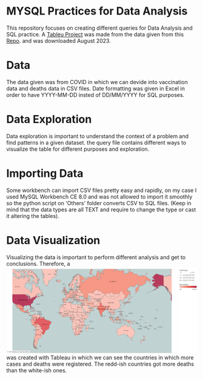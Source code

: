 # MYSQL Practices for Data Analysis 

This repository focuses on creating different queries for Data Analysis and SQL practice.
A [Tableu Project](https://public.tableau.com/app/profile/miguel.figarola/viz/CovidVisualization_16932680165500/CasesandDeaths#1) was made from the data given from this [Repo](https://ourworldindata.org/covid-deaths).
and was downloaded August 2023.

# Data
The data given was from COVID in which we can devide into vaccination data and deaths data in CSV files. 
Date formatting was given in Excel in order to have YYYY-MM-DD insted of DD/MM/YYYY for SQL purposes.

# Data Exploration
Data exploration is important to understand the context of a problem and find patterns in a given dataset.
the query file contains different ways to visualize the table for different purposes and exploration.

# Importing Data
Some workbench can import CSV files pretty easy and rapidly, on my case I used MySQL Workbench CE 8.0
and was not allowed to import it smoothly so the python script on 'Others' folder converts CSV to SQL files.
(Keep in mind that the data types are all TEXT and require to change the type or cast it altering the tables).

# Data Visualization
Visualizing the data is important to perform different analysis and get to conclusions. Therefore,
a ![Map](Others/Cases_and_Deaths.png) was created with Tableau in which we can see the countries in which
more cases and deaths were registered. The redd-ish countries got more deaths than the white-ish ones.
